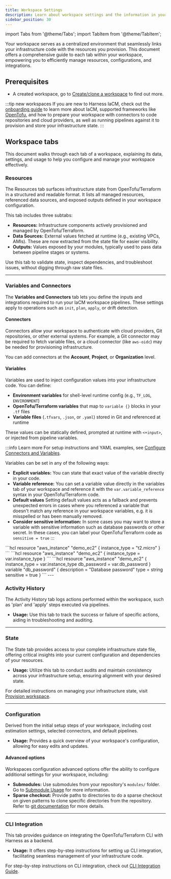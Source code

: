 ```yaml
---
title: Workspace Settings
description: Learn about workspace settings and the information in your workspace tabs. 
sidebar_position: 30
---
```


import Tabs from '@theme/Tabs';
import TabItem from '@theme/TabItem';

Your workspace serves as a centralized environment that seamlessly links your infrastructure code with the resources you provision. This document offers a comprehensive guide to each tab within your workspace, empowering you to efficiently manage resources, configurations, and integrations.

## Prerequisites
- A created workspace, go to [Create/clone a workspace](https://developer.harness.io/docs/infra-as-code-management/workspaces/create-workspace) to find out more.

:::tip new workspaces
If you are new to Harness IaCM, check out the [onboarding guide](/docs/infra-as-code-management/get-started/) to learn more about IaCM, supported frameworks like [OpenTofu](https://opentofu.org/), and how to prepare your workspace with connectors to code repositories and cloud providers, as well as running pipelines against it to provision and store your infrastructure state. 
:::

## Workspace tabs
This document walks through each tab of a workspace, explaining its data, settings, and usage to help you configure and manage your workspace effectively.

### Resources
The Resources tab surfaces infrastructure state from OpenTofu/Terraform in a structured and readable format. It lists all managed resources, referenced data sources, and exposed outputs defined in your workspace configuration.

This tab includes three subtabs:
- **Resources:** Infrastructure components actively provisioned and managed by OpenTofu/Terraform.
- **Data Sources:** External values fetched at runtime (e.g., existing VPCs, AMIs). These are now extracted from the state file for easier visibility.
- **Outputs:** Values exposed by your modules, typically used to pass data between pipeline stages or systems.

Use this tab to validate state, inspect dependencies, and troubleshoot issues, without digging through raw state files.

---

### Variables and Connectors
The **Variables and Connectors** tab lets you define the inputs and integrations required to run your IaCM workspace pipelines. These settings apply to operations such as `init`, `plan`, `apply`, or drift detection.

#### Connectors
Connectors allow your workspace to authenticate with cloud providers, Git repositories, or other external systems. For example, a Git connector may be required to fetch variable files, or a cloud connector (like `aws-oidc`) may be needed for provisioning infrastructure.

You can add connectors at the **Account**, **Project**, or **Organization** level.

#### Variables
Variables are used to inject configuration values into your infrastructure code. You can define:

- **Environment variables** for shell-level runtime config (e.g., `TF_LOG`, `ENVIRONMENT`)
- **OpenTofu/Terraform variables** that map to `variable {}` blocks in your `.tf` files
- **Variable files** (`.tfvars`, `.json`, or `.yaml`) stored in Git and referenced at runtime

These values can be statically defined, prompted at runtime with `<+input>`, or injected from pipeline variables.

:::info Learn more
For setup instructions and YAML examples, see [Configure Connectors and Variables](/docs/infra-as-code-management/project-setup/connectors-variables).

Variables can be set in any of the following ways:
- **Explicit variables:** You can state that exact value of the variable directly in your code.
- **Variable reference:** You can set a variable value directly in the variables tab of your workspace and reference it with the `var.variable_reference` syntax in your OpenTofu/Terraform code. 
- **Default values** Setting default values acts as a fallback and prevents unexpected errors in cases where you referenced a variable that doesn't match any reference in your workspace variables, e.g. it is misspelled or has been manually removed.
- **Consider sensitive information:** In some cases you may want to store a variable with sensitive information such as database passwords or other secret. In these cases, you can label your OpenTofu/Terraform code as `sensitive = true`
:::


<Tabs>
<TabItem value="Explicit variable">
```hcl
resource "aws_instance" "demo_ec2" {
  instance_type = "t2.micro"
}
```
</TabItem>
<TabItem value="Variable reference">
```hcl
resource "aws_instance" "demo_ec2" {
  instance_type = var.instance_type
}
```
</TabItem>
<TabItem value="Default values & sensitive information">
```hcl
resource "aws_instance" "demo_ec2" {
  instance_type = var.instance_type
  db_password = var.db_password
}
variable "db_password" {
    description = "Database password"
    type = string
    sensitive = true
  }
```
</TabItem>
</Tabs>
---

### Activity History
The Activity History tab logs actions performed within the workspace, such as 'plan' and 'apply' steps executed via pipelines.
- **Usage:** Use this tab to track the success or failure of specific actions, aiding in troubleshooting and auditing.
---
### State
The State tab provides access to your complete infrastructure state file, offering critical insights into your current configuration and dependencies of your resources.
- **Usage:** Utilize this tab to conduct audits and maintain consistency across your infrastructure setup, ensuring alignment with your desired state.

For detailed instructions on managing your infrastructure state, visit [Provision workspace](https://developer.harness.io/docs/infra-as-code-management/workspaces/provision-workspace).

---
### Configuration
Derived from the initial setup steps of your workspace, including cost estimation settings, selected connectors, and default pipelines.
- **Usage:** Provides a quick overview of your workspace's configuration, allowing for easy edits and updates.

#### Advanced options
Workspaces configuration advanced options offer the ability to configure additional settings for your workspace, including:
- **Submodules:** Use submodules from your repository's `modules/` folder. 
  Go to [Submodule Usage](/docs/infra-as-code-management/iacm-features/module-registry/root-sub-module-usage) for more information.
- **Sparse checkout:** Provide paths to directories to do a sparse checkout on given patterns to clone specific directories from the repository.  
  Refer to [git documentation](https://git-scm.com/docs/git-sparse-checkout#_internalscone_pattern_set) for more details.
---
### CLI Integration
This tab provides guidance on integrating the OpenTofu/Terraform CLI with Harness as a backend.
- **Usage:** It offers step-by-step instructions for setting up CLI integration, facilitating seamless management of your infrastructure code.

For step-by-step instructions on CLI integration, check out [CLI Integration Guide](https://developer.harness.io/docs/infra-as-code-management/workspaces/cli-integration).